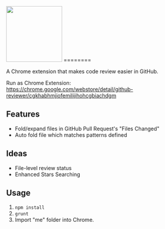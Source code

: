 <img height="150" src="https://raw.github.com/auiWorks/GitHub-Reviewer/master/me/image/logo.png">
========

A Chrome extension that makes code review easier in GitHub.

Run as Chrome Extension:
https://chrome.google.com/webstore/detail/github-reviewer/cgkhabhmjiofemilijihohcgbiachdgm

Features
--------

* Fold/expand files in GitHub Pull Request's "Files Changed"
* Auto fold file which matches patterns defined

Ideas
----------------
* File-level review status
* Enhanced Stars Searching

Usage
-----

1. `npm install`
2. `grunt`
3. Import "me" folder into Chrome.

